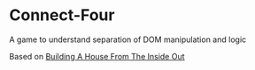 # Connect-Four
A game to understand separation of DOM manipulation and logic


Based on [Building A House From The Inside Out](https://www.ayweb.dev/blog/building-a-house-from-the-inside-out)